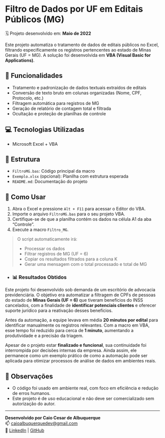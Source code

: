 # Filtro de Dados por UF em Editais Públicos (MG)
🗓️ Projeto desenvolvido em: **Maio de 2022**

Este projeto automatiza o tratamento de dados de editais públicos no Excel, filtrando especificamente os registros pertencentes ao estado de Minas Gerais (UF = MG). A solução foi desenvolvida em **VBA (Visual Basic for Applications)**.

## 🚀 Funcionalidades

- Tratamento e padronização de dados textuais extraídos de editais
- Conversão de texto bruto em colunas organizadas (Nome, CPF, Protocolo, etc.)
- Filtragem automática para registros de MG
- Geração de relatório de contagem total e filtrada
- Ocultação e proteção de planilhas de controle

## 💻 Tecnologias Utilizadas

- Microsoft Excel + VBA

## 📂 Estrutura

- `FiltroMG.bas`: Código principal da macro
- `Exemplo.xlsx` (opcional): Planilha com estrutura esperada
- `README.md`: Documentação do projeto

## 🧾 Como Usar

1. Abra o Excel e pressione `Alt + F11` para acessar o Editor do VBA.
2. Importe o arquivo `FiltroMG.bas` para o seu projeto VBA.
3. Certifique-se de que a planilha contém os dados na célula A1 da aba “Controle”.
4. Execute a macro `Filtro_MG`.

> O script automaticamente irá:
> - Processar os dados
> - Filtrar registros de MG (UF = 6)
> - Copiar os resultados filtrados para a coluna K
> - Gerar uma mensagem com o total processado e total de MG

- ### 📊 Resultados Obtidos

Este projeto foi desenvolvido sob demanda de um escritório de advocacia previdenciária. O objetivo era automatizar a filtragem de CPFs de pessoas do estado de **Minas Gerais (UF = 6)** que tiveram benefícios do INSS cancelados, com a finalidade de **identificar potenciais clientes** e oferecer suporte jurídico para a reativação desses benefícios.

Antes da automação, a equipe levava em média **20 minutos por edital** para identificar manualmente os registros relevantes. Com a macro em VBA, esse tempo foi reduzido para cerca de **1 minuto**, aumentando a produtividade e a precisão da triagem.

Apesar de o projeto estar **finalizado e funcional**, sua continuidade foi interrompida por decisões internas da empresa. Ainda assim, ele permanece como um exemplo prático de como a automação pode ser aplicada para otimizar processos de análise de dados em ambientes reais.

## 📌 Observações

- O código foi usado em ambiente real, com foco em eficiência e redução de erros humanos.
- Este projeto é de uso educacional e não deve ser comercializado sem autorização do autor.

---

**Desenvolvido por Caio Cesar de Albuquerque**  
📫 [caioalbuquerquedev@gmail.com](mailto:caioalbuquerquedev@gmail.com)  
🔗 [LinkedIn](https://www.linkedin.com/in/caio-cesar-for-hire) | [GitHub](https://github.com/Caio-Cesa)
